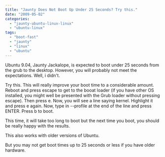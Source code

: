 ```yaml
---
title: "Jaunty Does Not Boot Up Under 25 Seconds? Try this."
date: "2009-05-02"
categories: 
  - "jaunty-ubuntu-linux-linux"
  - "ubuntu-linux"
tags: 
  - "boot-fast"
  - "jaunty"
  - "linux"
  - "ubuntu"
---
```


Ubuntu 9.04, Jaunty Jackalope, is expected to boot under 25 seconds from the grub to the desktop. However, you will probably not meet the expectations. Well, i didn't.

Try this. This will really improve your boot time to a considerable amount. Reboot and press escape to get to the booat loader (if you have other OS installed, you might well be presented with the Grub loader without pressing escape). Then press e. Now, you will see a line saying kernel. Highlight it and press e again. Now, type in --profile at the end of the line and press ENTER. Press b to boot.

This time, it will take too long to boot but the next time you boot, you should be really happy with the results.

This also works with older versions of Ubuntu.

But you may not get boot times up to 25 seconds or less if you have older hardware.
